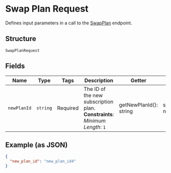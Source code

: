 
# Swap Plan Request

Defines input parameters in a call to the
[SwapPlan](/doc/apis/subscriptions.md#swap-plan) endpoint.

## Structure

`SwapPlanRequest`

## Fields

| Name | Type | Tags | Description | Getter | Setter |
|  --- | --- | --- | --- | --- | --- |
| `newPlanId` | `string` | Required | The ID of the new subscription plan.<br>**Constraints**: *Minimum Length*: `1` | getNewPlanId(): string | setNewPlanId(string newPlanId): void |

## Example (as JSON)

```json
{
  "new_plan_id": "new_plan_id4"
}
```

